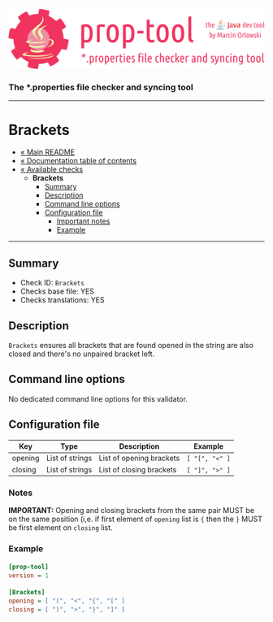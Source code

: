 ![prop-tool logo](../../artwork/prop-tool-logo.png)

### The *.properties file checker and syncing tool ###

---

# Brackets #

* [« Main README](../../README.md)
* [« Documentation table of contents](../README.md)
* [« Available checks](README.md)
  * **Brackets**
    * [Summary](#summary)
    * [Description](#description)
    * [Command line options](#command-line-options)
    * [Configuration file](#configuration-file)
      * [Important notes](#notes)
      * [Example](#example)

---

## Summary ##

* Check ID: `Brackets`
* Checks base file: YES
* Checks translations: YES

## Description ##

`Brackets` ensures all brackets that are found opened in the string are also closed and there's no unpaired bracket left.

## Command line options ##

No dedicated command line options for this validator.

## Configuration file ##

| Key       | Type      | Description | Example |
|-----------|-----------|-------------|---------|
| opening   | List of strings | List of opening brackets | `[ "[", "<" ]` |
| closing   | List of strings | List of closing brackets | `[ "]", ">" ]` |

### Notes ###

**IMPORTANT:** Opening and closing brackets from the same pair MUST be on the same position (i,e. if first element of `opening` list
is `{` then the `}` MUST be first element on `closing` list.

### Example ###

```ini
[prop-tool]
version = 1

[Brackets]
opening = [ "(", "<", "{", "[" ]
closing = [ ")", ">", "}", "]" ]
```
